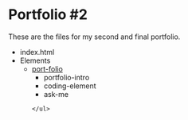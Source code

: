 Portfolio #2
=============

These are the files for my second and final portfolio.

<ul>
  <li>index.html</li>
  
  <li>Elements
    <ul>
      <li><a href="https://github.com/FKuhlewind/Portfolio2/blob/gh-pages/elements/visitors-book.html" target="_blank">port-folio</a>
        <ul>
          <li>portfolio-intro</li>
          <li>coding-element</li>
          <li>ask-me</li>
        </ul>
      </li>
  
    </ul>
  </li>

</ul>

